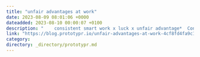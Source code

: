 ```yaml
---
title: "unfair advantages at work"
date: 2023-08-09 08:01:06 +0000
dateadded: 2023-08-10 00:00:07 +0100
description: "    consistent smart work x luck x unfair advantage*  Continue reading on Prototypr »  "
link: "https://blog.prototypr.io/unfair-advantages-at-work-4cf8fd4fa9c1?source=rss----eb297ea1161a---4"
category:
directory: _directory/prototypr.md
---
```

